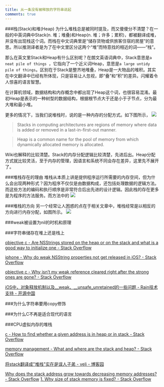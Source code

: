 ```yaml
---
title: 从一条没有被释放的字符串说起
comments: true
---
```


###栈(Stack)和堆(Heap)
为什么堆栈总是被同时提及，而又傻傻分不清楚？在一般的中英词典中Stack(n. 堆；堆叠)和Heap(n. 堆；许多；累积)，都被翻译成堆，并没有出现栈这个词。而栈在中文词典里是“储存货物或供旅客住宿的房屋”的意思。所以推测译者是为了在中文里区分这两个“堆”而特意找的相近的词——“栈”。

那么在英文里Stack和Heap有什么区别呢？在朗文英语词典中，Stack意思是`a neat pile of things `，它指向了一个近义词Heap，意思是`a large untidy pile of things`。区别在于Stack是整齐地堆叠，Heap是一大物品的堆积。其实在中文翻译中已经有所体现，只是容易让人忽视，即“叠”和“积”的差异。闪耀着令人惊喜的语言智慧。

在计算机领域，数据结构和内存概念中都出现了Heap这个词，也很容易混淆。最初Heap是表示的一种树型的数据结构，根据根节点大于还是小于子节点，分为最大堆和最小堆。

更多的情况下，当我们说堆栈时，说的是一种内存的分配方式。如下图所示，
![ ]( /assets/_site/img/9c2VH.png )
> Stacks in computing architectures are regions of memory where data is added or removed in a last-in-first-out  manner.

>   Heap  is a common name for the pool of memory from which dynamically allocated memory is allocated.

Wiki也解释的比较清楚。Stack的内存分配逻辑比较清楚，先进后出。Heap分配方式就比较灵活，至于内存的管理，因语言和系统不同会存在差异，这里先不展开了。

###堆栈存在的理由
堆栈从本质上讲是提供程序运行所需要的内存空间，但为什么会出现两种形式？因为程序不仅仅是由数据构成，还包括处理数据的逻辑方法。而这些方法的编码和执行顺序是非常符合后出先进的设计逻辑。因此栈的存在更多是为程序的方法服务。而方法中的
![ ]( /assets/_site/img/i6k0Z.png )

###堆栈的方向
另一个经常让人困惑的点在于相关文章中，堆栈经常是以相反的方向进行内存分配，如图所示。
![ ]( /assets/_site/img/1094457-20170112144012306-484648661.png )



###weak被设置为nil的时机和原理


###字符串储存在堆上还是栈上


[objective c - Are NSStrings stored on the heap or on the stack and what is a good way to initialize one - Stack Overflow](https://stackoverflow.com/questions/7376261/are-nsstrings-stored-on-the-heap-or-on-the-stack-and-what-is-a-good-way-to-initi)

[iphone - Why do weak NSString properties not get released in iOS? - Stack Overflow](https://stackoverflow.com/questions/11107729/why-do-weak-nsstring-properties-not-get-released-in-ios)

[objective c - Why isn’t my weak reference cleared right after the strong ones are gone? - Stack Overflow](https://stackoverflow.com/questions/15266367/why-isn-t-my-weak-reference-cleared-right-after-the-strong-ones-are-gone)

[iOS中，对象释放机制以及__weak、__unsafe_unretained的一些问题 - Rain技术支持 - 开源中国](https://my.oschina.net/rainwz/blog/1835660)

###为什么字符串要用copy修饰

###为什么C不再是适合现代的语言

###CPU虚拟内存的堆栈

[c - How to find whether a given address is in heap or in stack - Stack Overflow](https://stackoverflow.com/questions/33798216/how-to-find-whether-a-given-address-is-in-heap-or-in-stack)

[memory management - What and where are the stack and heap? - Stack Overflow](https://stackoverflow.com/questions/79923/what-and-where-are-the-stack-and-heap)

[将stack翻译成"堆栈"实在是误人子弟 - veli - 博客园](https://www.cnblogs.com/idorax/p/6277906.html)

[Why does the stack address grow towards decreasing memory addresses? - Stack Overflow](https://stackoverflow.com/questions/4560720/why-does-the-stack-address-grow-towards-decreasing-memory-addresses)
[1. Why size of stack memory is fixed? - Stack Overflow](https://stackoverflow.com/questions/38727205/1-why-size-of-stack-memory-is-fixed)

